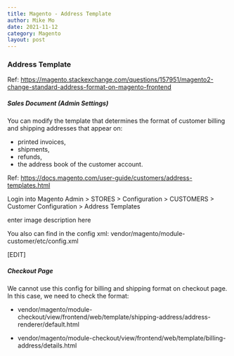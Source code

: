 ```yaml
---
title: Magento - Address Template
author: Mike Mo
date: 2021-11-12
category: Magento
layout: post
---
```


### Address Template

Ref: https://magento.stackexchange.com/questions/157951/magento2-change-standard-address-format-on-magento-frontend

##### Sales Document (Admin Settings)
You can modify the template that determines the format of customer billing and shipping addresses that appear on:
- printed invoices, 
- shipments, 
- refunds, 
- the address book of the customer account.

Ref: https://docs.magento.com/user-guide/customers/address-templates.html

Login into Magento Admin > STORES > Configuration > CUSTOMERS > Customer Configuration > Address Templates

enter image description here

You also can find in the config xml: vendor/magento/module-customer/etc/config.xml

[EDIT]

##### Checkout Page
We cannot use this config for billing and shipping format on checkout page. In this case, we need to check the format:

- vendor/magento/module-checkout/view/frontend/web/template/shipping-address/address-renderer/default.html

- vendor/magento/module-checkout/view/frontend/web/template/billing-address/details.html